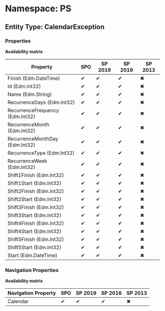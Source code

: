 # Namespace: PS

## Entity Type: CalendarException

### Properties

**Availability matrix**

Property | SPO | SP 2019 | SP 2016 | SP 2013
----------|-----|---------|---------|--------
Finish (Edm.DateTime) | ✔ | ✔ | ✔ | ✖
Id (Edm.Int32) | ✔ | ✔ | ✔ | ✖
Name (Edm.String) | ✔ | ✔ | ✔ | ✖
RecurrenceDays (Edm.Int32) | ✔ | ✔ | ✔ | ✖
RecurrenceFrequency (Edm.Int32) | ✔ | ✔ | ✔ | ✖
RecurrenceMonth (Edm.Int32) | ✔ | ✔ | ✔ | ✖
RecurrenceMonthDay (Edm.Int32) | ✔ | ✔ | ✔ | ✖
RecurrenceType (Edm.Int32) | ✔ | ✔ | ✔ | ✖
RecurrenceWeek (Edm.Int32) | ✔ | ✔ | ✔ | ✖
Shift1Finish (Edm.Int32) | ✔ | ✔ | ✔ | ✖
Shift1Start (Edm.Int32) | ✔ | ✔ | ✔ | ✖
Shift2Finish (Edm.Int32) | ✔ | ✔ | ✔ | ✖
Shift2Start (Edm.Int32) | ✔ | ✔ | ✔ | ✖
Shift3Finish (Edm.Int32) | ✔ | ✔ | ✔ | ✖
Shift3Start (Edm.Int32) | ✔ | ✔ | ✔ | ✖
Shift4Finish (Edm.Int32) | ✔ | ✔ | ✔ | ✖
Shift4Start (Edm.Int32) | ✔ | ✔ | ✔ | ✖
Shift5Finish (Edm.Int32) | ✔ | ✔ | ✔ | ✖
Shift5Start (Edm.Int32) | ✔ | ✔ | ✔ | ✖
Start (Edm.DateTime) | ✔ | ✔ | ✔ | ✖

### Navigation Properties

**Availability matrix**

Navigation Property | SPO | SP 2019 | SP 2016 | SP 2013
----------|-----|---------|---------|--------
Calendar | ✔ | ✔ | ✔ | ✖
